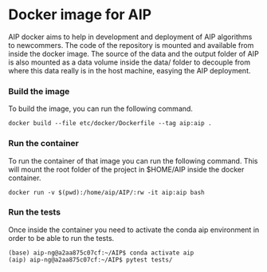 # Docker image for AIP
AIP docker aims to help in development and deployment of AIP algorithms to newcommers. The code of the repository is mounted and available from inside the docker image. The source of the data and the output folder of AIP is also mounted as a data volume inside the data/ folder to decouple from where this data really is in the host machine, easying the AIP deployment.

### Build the image
To build the image, you can run the following command.
```
docker build --file etc/docker/Dockerfile --tag aip:aip .
```

### Run the container
To run the container of that image you can run the following command. This will mount the root folder of the project in $HOME/AIP inside the docker container.
```
docker run -v $(pwd):/home/aip/AIP/:rw -it aip:aip bash
```

### Run the tests
Once inside the container you need to activate the conda aip environment in order to be able to run the tests.
```
(base) aip-ng@a2aa875c07cf:~/AIP$ conda activate aip
(aip) aip-ng@a2aa875c07cf:~/AIP$ pytest tests/
```

